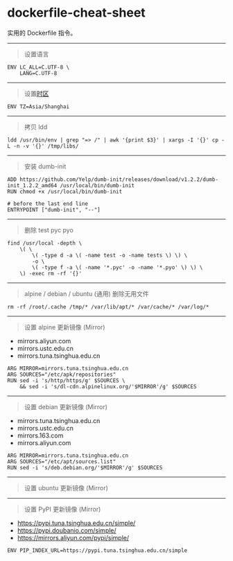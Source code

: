 # dockerfile-cheat-sheet
实用的 Dockerfile 指令。

---
> 设置语言

```
ENV LC_ALL=C.UTF-8 \
    LANG=C.UTF-8
```

---
> 设置[时区](https://en.wikipedia.org/wiki/List_of_tz_database_time_zones)
```
ENV TZ=Asia/Shanghai
```

---
> 拷贝 ldd

```
ldd /usr/bin/env | grep "=> /" | awk '{print $3}' | xargs -I '{}' cp -L -n -v '{}' /tmp/libs/
```

---
> 安装 dumb-init

```
ADD https://github.com/Yelp/dumb-init/releases/download/v1.2.2/dumb-init_1.2.2_amd64 /usr/local/bin/dumb-init
RUN chmod +x /usr/local/bin/dumb-init

# before the last end line
ENTRYPOINT ["dumb-init", "--"]
```

---
> 删除 test pyc pyo

```
find /usr/local -depth \
    \( \
        \( -type d -a \( -name test -o -name tests \) \) \
        -o \
        \( -type f -a \( -name '*.pyc' -o -name '*.pyo' \) \) \
    \) -exec rm -rf '{}'
```

---
> alpine / debian / ubuntu (通用) 删除无用文件

```
rm -rf /root/.cache /tmp/* /var/lib/apt/* /var/cache/* /var/log/* 
```

---
> 设置 alpine 更新镜像 (Mirror)

- mirrors.aliyun.com
- mirrors.ustc.edu.cn
- mirrors.tuna.tsinghua.edu.cn

```
ARG MIRROR=mirrors.tuna.tsinghua.edu.cn
ARG SOURCES="/etc/apk/repositories"
RUN sed -i 's/http/https/g' $SOURCES \
    && sed -i 's/dl-cdn.alpinelinux.org/'$MIRROR'/g' $SOURCES
```

---
> 设置 debian 更新镜像 (Mirror)

- mirrors.tuna.tsinghua.edu.cn
- mirrors.ustc.edu.cn
- mirrors.163.com
- mirrors.aliyun.com

```
ARG MIRROR=mirrors.tuna.tsinghua.edu.cn
ARG SOURCES="/etc/apt/sources.list"
RUN sed -i 's/deb.debian.org/'$MIRROR'/g' $SOURCES
```

---
> 设置 ubuntu 更新镜像 (Mirror)

---
> 设置 PyPI 更新镜像 (Mirror)

- https://pypi.tuna.tsinghua.edu.cn/simple/
- https://pypi.doubanio.com/simple/
- https://mirrors.aliyun.com/pypi/simple/

```
ENV PIP_INDEX_URL=https://pypi.tuna.tsinghua.edu.cn/simple
```
